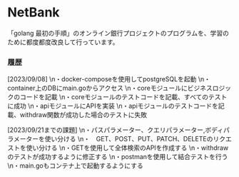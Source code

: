 # NetBank
「golang 最初の手順」のオンライン銀行プロジェクトのプログラムを、学習のために都度都度改良して行っています。

### 履歴
[2023/09/08] 
\n・docker-composeを使用してpostgreSQLを起動
\n・container上のDBにmain.goからアクセス
\n・coreモジュールにビジネスロジックのコードを記載
\n・coreモジュールのテストコードを記載、すべてのテストに成功
\n・apiモジュールにAPIを実装
\n・apiモジュールのテストコードを記載、withdraw関数が成功した場合のテストに失敗

[2023/09/21までの課題]
\n・パスパラメーター、クエリパラメーター,ボディパラメーターを使い分ける
\n・　GET、POST、PUT、PATCH、DELETEのリクエストを使い分ける
\n・GETを使用して全体検索のAPIを作成する
\n・withdrawのテストが成功するように修正する
\n・postmanを使用して結合テストを行う
\n・main.goもコンテナ上で起動するようにする
